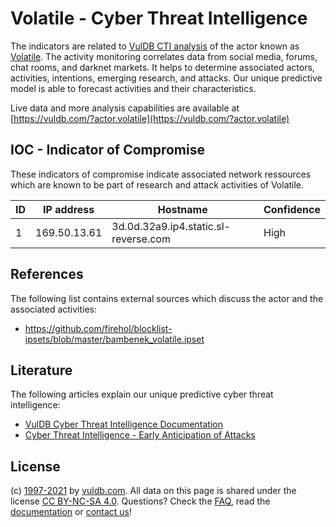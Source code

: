 # Volatile - Cyber Threat Intelligence

The indicators are related to [VulDB CTI analysis](https://vuldb.com/?doc.cti) of the actor known as [Volatile](https://vuldb.com/?actor.volatile). The activity monitoring correlates data from social media, forums, chat rooms, and darknet markets. It helps to determine associated actors, activities, intentions, emerging research, and attacks. Our unique predictive model is able to forecast activities and their characteristics.

Live data and more analysis capabilities are available at [https://vuldb.com/?actor.volatile](https://vuldb.com/?actor.volatile)

## IOC - Indicator of Compromise

These indicators of compromise indicate associated network ressources which are known to be part of research and attack activities of Volatile.

ID | IP address | Hostname | Confidence
-- | ---------- | -------- | ----------
1 | 169.50.13.61 | 3d.0d.32a9.ip4.static.sl-reverse.com | High

## References

The following list contains external sources which discuss the actor and the associated activities:

* https://github.com/firehol/blocklist-ipsets/blob/master/bambenek_volatile.ipset

## Literature

The following articles explain our unique predictive cyber threat intelligence:

* [VulDB Cyber Threat Intelligence Documentation](https://vuldb.com/?doc.cti)
* [Cyber Threat Intelligence - Early Anticipation of Attacks](https://www.scip.ch/en/?labs.20201022)

## License

(c) [1997-2021](https://vuldb.com/?doc.changelog) by [vuldb.com](https://vuldb.com/?doc.about). All data on this page is shared under the license [CC BY-NC-SA 4.0](https://creativecommons.org/licenses/by-nc-sa/4.0/). Questions? Check the [FAQ](https://vuldb.com/?doc.faq), read the [documentation](https://vuldb.com/?doc) or [contact us](https://vuldb.com/?contact)!
